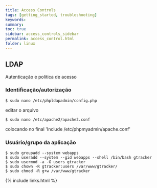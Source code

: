 ```yaml
---
title: Access Controls
tags: [getting_started, troubleshooting]
keywords:
summary:
toc: true
sidebar: access_controls_sidebar
permalink: access_control.html
folder: linux
---
```


## LDAP

Autenticação e politica de acesso

### Identificação/autorização

```shell
$ sudo nano /etc/phpldapadmin/config.php
```

editar o arquivo

```shell
$ sudo nano /etc/apache2/apache2.conf
```

colocando no final 'Include /etc/phpmyadmin/apache.conf'

### Usuário/grupo da aplicação

```shell
$ sudo groupadd --system webapps
$ sudo useradd --system --gid webapps --shell /bin/bash gtracker
$ sudo usermod -a -G users gtracker
$ sudo chown -R gtracker:users /var/www/gtracker/
$ sudo chmod -R g+w /var/www/gtracker
```

{% include links.html %}

